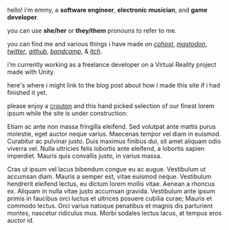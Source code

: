 [_metadata_:template]: - "index"
[_metadata_:title]: - "home"

hello! i'm emmy, a **software engineer**, **electronic musician**, and **game developer**.

you can use **she/her** or **they/them** pronouns to refer to me.

you can find me and various things i have made on
<a rel="me" href="https://cohost.org/leafcodes"><i>cohost</i></a>,
<a rel="me" href="https://tech.lgbt/@leafcodes"><i>mastodon</i></a>,
<a rel="me" href="https://twitter.com/leafcodes"><i>twitter</i></a>,
<a rel="me" href="https://github.com/emmyleaf"><i>github</i></a>,
<a rel="me" href="https://leafcodes.bandcamp.com"><i>bandcamp</i></a>, &
<a rel="me" href="https://leafcodes.itch.io"><i>itch</i></a>.

i'm currently working as a freelance developer on a Virtual Reality project made with Unity.

here's where i might link to the blog post about how i made this site if i had finished it yet.

please enjoy a [crouton](https://crouton.net/) and this hand picked selection of our finest lorem ipsum while the site is under construction:

Etiam ac ante non massa fringilla eleifend. Sed volutpat ante mattis purus molestie, eget auctor neque varius. Maecenas tempor vel diam in euismod. Curabitur ac pulvinar justo. Duis maximus finibus dui, sit amet aliquam odio viverra vel. Nulla ultricies felis lobortis ante eleifend, a lobortis sapien imperdiet. Mauris quis convallis justo, in varius massa.

Cras ut ipsum vel lacus bibendum congue eu ac augue. Vestibulum ut accumsan diam. Mauris a semper est, vitae euismod neque. Vestibulum hendrerit eleifend lectus, eu dictum lorem mollis vitae. Aenean a rhoncus ex. Aliquam in nulla vitae justo accumsan gravida. Vestibulum ante ipsum primis in faucibus orci luctus et ultrices posuere cubilia curae; Mauris et commodo lectus. Orci varius natoque penatibus et magnis dis parturient montes, nascetur ridiculus mus. Morbi sodales lectus lacus, at tempus eros auctor id.
